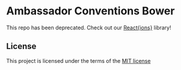 Ambassador Conventions Bower
============================

This repo has been deprecated. Check out our [React{ions}](http://reactions.getambassador.com/) library!

## License
This project is licensed under the terms of the [MIT license](LICENSE)
